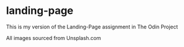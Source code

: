 # landing-page

This is my version of the Landing-Page assignment in The Odin Project

All images sourced from Unsplash.com
